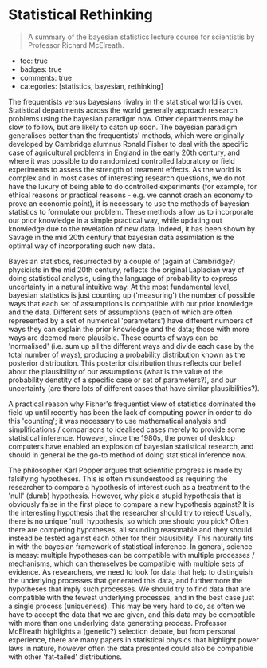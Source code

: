# Statistical Rethinking
> A summary of the bayesian statistics lecture course for scientistis by Professor Richard McElreath.

- toc: true 
- badges: true
- comments: true
- categories: [statistics, bayesian, rethinking]
<!-- - image: images/chart-preview.png -->

The frequentists versus bayesians rivalry in the statistical world is over.  Statistical departments across the world generally approach research problems using the bayesian paradigm now.  Other departments may be slow to follow, but are likely to catch up soon.  The bayesian paradigm generalises better than the frequentists' methods, which were originally developed by Cambridge alumnus Ronald Fisher to deal with the specific case of agricultural problems in England in the early 20th century, and where it was possible to do randomized controlled laboratory or field experiments to assess the strength of treament effects.  As the world is complex and in most cases of interesting research questions, we do not have the luxury of being able to do controlled experiments (for example, for ethical reasons or practical reasons - e.g. we cannot crash an economy to prove an economic point), it is necessary to use the methods of bayesian statistics to formulate our problem.  These methods allow us to incorporate our prior knowledge in a simple practical way, while updating out knowledge due to the revelation of new data.  Indeed, it has been shown by Savage in the mid 20th century that bayesian data assimilation is the optimal way of incorporating such new data.  

Bayesian statistics, resurrected by a couple of (again at Cambridge?) physicists in the mid 20th century, reflects the original Laplacian way of doing statistical analysis, using the language of probability to express uncertainty in a natural intuitive way.  At the most fundamental level, bayesian statistics is just counting up ('measuring') the number of possible ways that each set of assumptions is compatible with our prior knowledge and the data.  Different sets of assumptions (each of which are often represented by a set of numerical 'parameters') have different numbers of ways they can explain the prior knowledge and the data; those with more ways are deemed more plausible.  These counts of ways can be 'normalised' (i.e. sum up all the different ways and divide each case by the total number of ways), producing a probability distribution known as the posterior distribution.  This posterior distribution thus reflects our belief about the plausibility of our assumptions (what is the value of the probability denstity of a specific case or set of parameters?), and our uncertainty (are there lots of different cases that have similar plausibilities?).

A practical reason why Fisher's frequentist view of statistics dominated the field up until recently has been the lack of computing power in order to do this 'counting'; it was necessary to use mathematical analysis and simplifications / comparisons to idealised cases merely to provide some statistical inference.  However, since the 1980s, the power of desktop computers have enabled an explosion of bayesian statistical research, and should in general be the go-to method of doing statistical inference now.

The philosopher Karl Popper  argues that scientific progress is made by falsifying hypotheses.  This is often misunderstood as requiring the researcher to compare a hypothesis of interest such as a treatment to the 'null' (dumb) hypothesis.  However, why pick a stupid hypothesis that is obviously false in the first place to compare a new hypothesis against?  It is the interesting hypothesis that the researcher should try to reject!  Usually, there is no unique 'null' hypothesis, so which one should you pick?  Often there are competing hypotheses, all sounding reasonable and they should instead be tested against each other for their plausibility.  This naturally fits in with the bayesian framework of statistical inference.  In general, science is messy: multiple hypotheses can be compatible with multiple processes / mechanisms, which can themselves be compatible with multiple sets of evidence.  As researchers, we need to look for data that help to distinguish the underlying processes that generated this data, and furthermore the hypotheses that imply such processes.  We should try to find data that are compatible with the fewest underlying processes, and in the best case just a single process (uniqueness).  This may be very hard to do, as often we have to accept the data that we are given, and this data may be compatible with more than one underlying data generating process.  Professor McElreath highlights a (genetic?) selection debate, but from personal experience, there are many papers in statistical physics that highlight power laws in nature, however often the data presented could also be compatible with other 'fat-tailed' distributions.